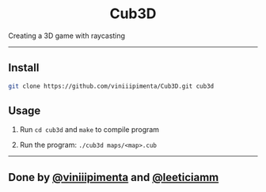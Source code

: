 <h1 align="center">Cub3D</h1>
<p>Creating a 3D game with raycasting</p>

---

## Install

```sh
git clone https://github.com/viniiipimenta/Cub3D.git cub3d
```

## Usage

1. Run `cd cub3d` and `make` to compile program

2. Run the program: `./cub3d maps/<map>.cub`

---

## Done by [@viniiipimenta](https://github.com/viniiipimenta) and [@leeticiamm](https://github.com/leeticiamm)
